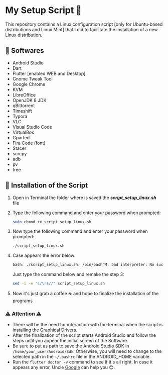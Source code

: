 # My Setup Script :floppy_disk:

This repository contains a Linux configuration script [only for Ubuntu-based distributions and Linux Mint] that I did to facilitate the installation of a new Linux distribution.

## :pushpin: ​Softwares

- Android Studio
- Dart
- Flutter [enabled WEB and Desktop]
- Gnome Tweak Tool
- Google Chrome
- KVM
- LibreOffice
- OpenJDK 8 JDK
- qBittorrent
- Timeshift
- Typora
- VLC
- Visual Studio Code
- VirtualBox
- Gparted
- Fira Code (font)
- Stacer
- scrcpy
- adb
- pv
- tree

## :hammer: ​Installation of the Script

1. Open in Terminal the folder where is saved the ***script_setup_linux.sh*** file

2. Type the following command and enter your password when prompted:

   ```bash
   sudo chmod +x script_setup_linux.sh
   ```

3. Now type the following command and enter your password when prompted:

   ```bash
   ./script_setup_linux.sh
   ```

4. Case appears the error below:

   ```bash
   bash: ./script_setup_linux.sh: /bin/bash^M: bad interpreter: No such file or directory
   ```

   Just type the command below and remake the step 3:

   ```bash
   sed -i -e 's/\r$//' script_setup_linux.sh
   ```

5. Now it's just grab a coffee :coffee: and hope to finalize the installation of the programs

### :warning: Attention :warning:

- There will be the need for interaction with the terminal when the script is installing  the Graphical Drivers.
- After the finalization of the script starts Android Studio and follow the steps until you appear the initial screen of the Software.
- Be sure to put as path to save the Android Studio SDK in ```/home/your_user/Android/Sdk```. Otherwise, you will need to change to the selected path in the ```~/.bashrc``` file in the ANDROID_HOME variable.
- Run the ```flutter doctor -v``` command to see if it's all right. In case it appears any error, Uncle [Google](https://www.google.com "Google's Homepage") can help you :blush:.
